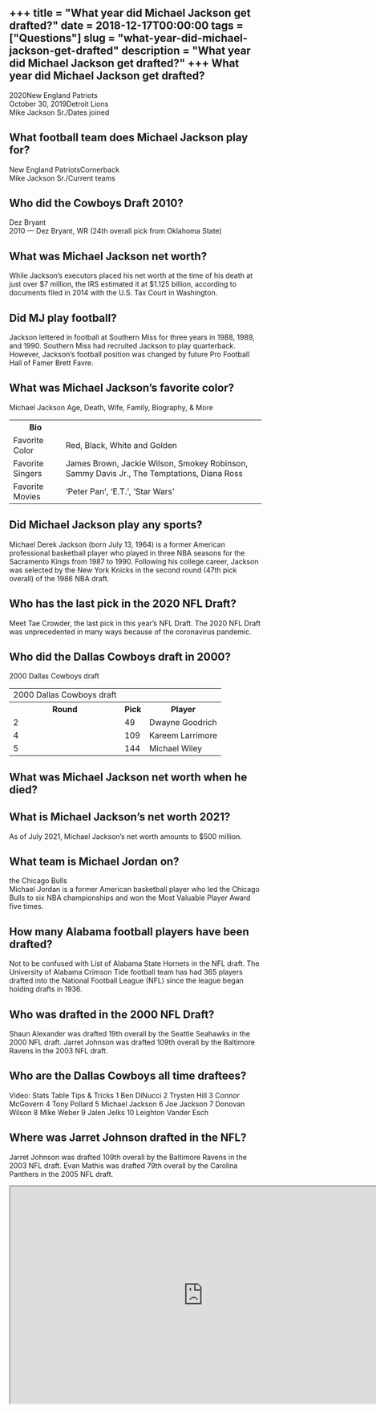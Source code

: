 +++
title = "What year did Michael Jackson get drafted?"
date = 2018-12-17T00:00:00
tags = ["Questions"]
slug = "what-year-did-michael-jackson-get-drafted"
description = "What year did Michael Jackson get drafted?"
+++
What year did Michael Jackson get drafted?
------------------------------------------

 2020New England Patriots  
October 30, 2019Detroit Lions  
Mike Jackson Sr./Dates joined

What football team does Michael Jackson play for?
-------------------------------------------------

New England PatriotsCornerback  
Mike Jackson Sr./Current teams

Who did the Cowboys Draft 2010?
-------------------------------

Dez Bryant  
2010 — Dez Bryant, WR (24th overall pick from Oklahoma State)

What was Michael Jackson net worth?
-----------------------------------

While Jackson’s executors placed his net worth at the time of his death at just over $7 million, the IRS estimated it at $1.125 billion, according to documents filed in 2014 with the U.S. Tax Court in Washington.

Did MJ play football?
---------------------

Jackson lettered in football at Southern Miss for three years in 1988, 1989, and 1990. Southern Miss had recruited Jackson to play quarterback. However, Jackson’s football position was changed by future Pro Football Hall of Famer Brett Favre.

What was Michael Jackson’s favorite color?
------------------------------------------

Michael Jackson Age, Death, Wife, Family, Biography, &amp; More

<table><tr><th>Bio</th></tr><tr><td>Favorite Color</td><td>Red, Black, White and Golden</td></tr><tr><td>Favorite Singers</td><td>James Brown, Jackie Wilson, Smokey Robinson, Sammy Davis Jr., The Temptations, Diana Ross</td></tr><tr><td>Favorite Movies</td><td>‘Peter Pan’, ‘E.T.’, ‘Star Wars’</td></tr></table>

Did Michael Jackson play any sports?
------------------------------------

Michael Derek Jackson (born July 13, 1964) is a former American professional basketball player who played in three NBA seasons for the Sacramento Kings from 1987 to 1990. Following his college career, Jackson was selected by the New York Knicks in the second round (47th pick overall) of the 1986 NBA draft.

Who has the last pick in the 2020 NFL Draft?
--------------------------------------------

Meet Tae Crowder, the last pick in this year’s NFL Draft. The 2020 NFL Draft was unprecedented in many ways because of the coronavirus pandemic.

Who did the Dallas Cowboys draft in 2000?
-----------------------------------------

2000 Dallas Cowboys draft

<table><tr><td>2000 Dallas Cowboys draft</td></tr><tr><th>Round</th><th>Pick</th><th>Player</th></tr><tr><td>2</td><td>49</td><td>Dwayne Goodrich</td></tr><tr><td>4</td><td>109</td><td>Kareem Larrimore</td></tr><tr><td>5</td><td>144</td><td>Michael Wiley</td></tr></table>

What was Michael Jackson net worth when he died?
------------------------------------------------

What is Michael Jackson’s net worth 2021?
-----------------------------------------

As of July 2021, Michael Jackson’s net worth amounts to $500 million.

What team is Michael Jordan on?
-------------------------------

the Chicago Bulls  
Michael Jordan is a former American basketball player who led the Chicago Bulls to six NBA championships and won the Most Valuable Player Award five times.

How many Alabama football players have been drafted?
----------------------------------------------------

Not to be confused with List of Alabama State Hornets in the NFL draft. The University of Alabama Crimson Tide football team has had 365 players drafted into the National Football League (NFL) since the league began holding drafts in 1936.

Who was drafted in the 2000 NFL Draft?
--------------------------------------

Shaun Alexander was drafted 19th overall by the Seattle Seahawks in the 2000 NFL draft. Jarret Johnson was drafted 109th overall by the Baltimore Ravens in the 2003 NFL draft.

Who are the Dallas Cowboys all time draftees?
---------------------------------------------

Video: Stats Table Tips &amp; Tricks 1 Ben DiNucci 2 Trysten Hill 3 Connor McGovern 4 Tony Pollard 5 Michael Jackson 6 Joe Jackson 7 Donovan Wilson 8 Mike Weber 9 Jalen Jelks 10 Leighton Vander Esch

Where was Jarret Johnson drafted in the NFL?
--------------------------------------------

Jarret Johnson was drafted 109th overall by the Baltimore Ravens in the 2003 NFL draft. Evan Mathis was drafted 79th overall by the Carolina Panthers in the 2005 NFL draft.

<iframe allow="accelerometer; autoplay; clipboard-write; encrypted-media; gyroscope; picture-in-picture" allowfullscreen="" class="__youtube_prefs__  epyt-is-override  no-lazyload" data-no-lazy="1" data-origheight="433" data-origwidth="770" data-skipgform_ajax_framebjll="" height="433" id="_ytid_18183" loading="lazy" src="https://www.youtube.com/embed/aXpDa9MQC_c?enablejsapi=1&autoplay=0&cc_load_policy=0&cc_lang_pref=&iv_load_policy=1&loop=0&modestbranding=0&rel=1&fs=1&playsinline=0&autohide=2&theme=dark&color=red&controls=1&" title="YouTube player" width="770"></iframe>